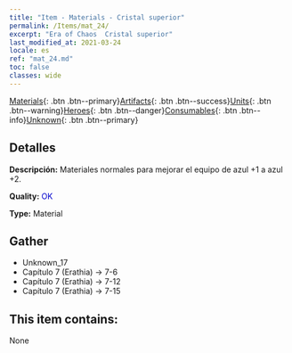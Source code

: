 ```yaml
---
title: "Item - Materials - Cristal superior"
permalink: /Items/mat_24/
excerpt: "Era of Chaos  Cristal superior"
last_modified_at: 2021-03-24
locale: es
ref: "mat_24.md"
toc: false
classes: wide
---
```

 [Materials](/es/Items/){: .btn .btn--primary}[Artifacts](/es/Items/Artifacts/){: .btn .btn--success}[Units](/es/Items/Units/){: .btn .btn--warning}[Heroes](/es/Items/Heroes/){: .btn .btn--danger}[Consumables](/es/Items/Consumables/){: .btn .btn--info}[Unknown](/es/Items/Unknown/){: .btn .btn--primary}

## Detalles
 **Descripción:** Materiales normales para mejorar el equipo de azul +1 a azul +2.

 **Quality:** <span style="color: #0000CD">OK</span>

 **Type:** Material

## Gather

*    Unknown_17 
*    Capítulo 7 (Erathia) -> 7-6 
*    Capítulo 7 (Erathia) -> 7-12 
*    Capítulo 7 (Erathia) -> 7-15 

## This item contains:

  None

